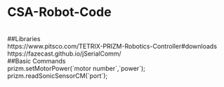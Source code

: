 # CSA-Robot-Code
<br />
##Libraries<br />
https://www.pitsco.com/TETRIX-PRIZM-Robotics-Controller#downloads<br />
https://fazecast.github.io/jSerialComm/<br />
##Basic Commands<br />
prizm.setMotorPower(`motor number`,`power`);<br />
prizm.readSonicSensorCM(`port`);<br />
